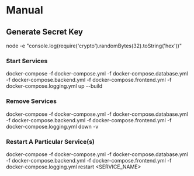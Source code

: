 # Manual

## Generate Secret Key

node -e "console.log(require('crypto').randomBytes(32).toString('hex'))"

### Start Services

docker-compose -f docker-compose.yml -f docker-compose.database.yml -f docker-compose.backend.yml -f docker-compose.frontend.yml -f docker-compose.logging.yml up --build

### Remove Services

docker-compose -f docker-compose.yml -f docker-compose.database.yml -f docker-compose.backend.yml -f docker-compose.frontend.yml -f docker-compose.logging.yml down -v

### Restart A Particular Service(s)

docker-compose -f docker-compose.yml -f docker-compose.database.yml -f docker-compose.backend.yml -f docker-compose.frontend.yml -f docker-compose.logging.yml restart <SERVICE_NAME>
